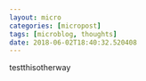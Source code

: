 ```yaml
---
layout: micro
categories: [micropost]
tags: [microblog, thoughts]
date: 2018-06-02T18:40:32.520408
---
```

testthisotherway

